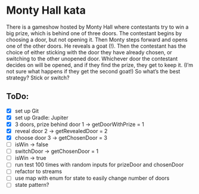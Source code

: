 # Monty Hall kata

There is a gameshow hosted by Monty Hall where contestants try to win a big prize, which is behind one of three doors. The contestant begins by choosing a door, but not opening it. Then Monty steps forward and opens one of the other doors. He reveals a goat (!). Then the contestant has the choice of either sticking with the door they have already chosen, or switching to the other unopened door. Whichever door the contestant decides on will be opened, and if they find the prize, they get to keep it. (I’m not sure what happens if they get the second goat!) So what’s the best strategy? Stick or switch?

## ToDo:
- [x] set up Git
- [x] set up Gradle: Jupiter
- [x] 3 doors, prize behind door 1 -> getDoorWithPrize = 1
- [x] reveal door 2 -> getRevealedDoor = 2
- [x] choose door 3 -> getChosenDoor = 3
- [ ] isWin -> false
- [ ] switchDoor -> getChosenDoor = 1
- [ ] isWin -> true
- [ ] run test 100 times with random inputs for prizeDoor and chosenDoor
- [ ] refactor to streams
- [ ] use map with enum for state to easily change number of doors
- [ ] state pattern?
